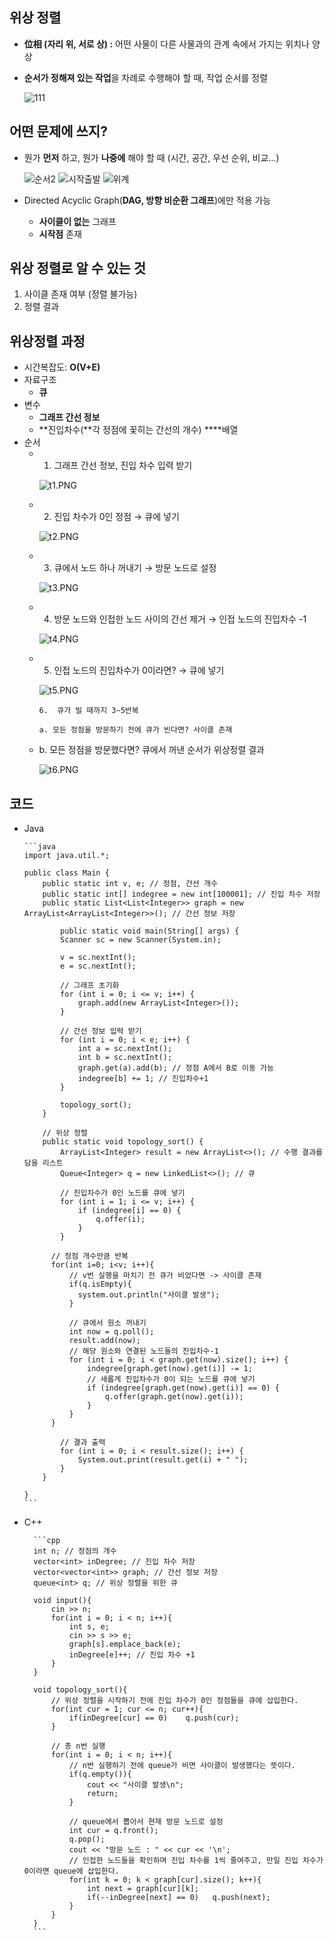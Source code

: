## 위상 정렬

- ****位相 (자리 위, 서로 상) :**** 어떤 사물이 다른 사물과의 관계 속에서 가지는 위치나 양상
- **순서가 정해져 있는 작업**을 차례로 수행해야 할 때, 작업 순서를 정렬
    
    ![111](https://github.com/soberdam/ssafy-10th-algorithm-study/assets/53993041/5b684ba3-8988-49f9-b6ce-457670fe439c)

## 어떤 문제에 쓰지?

- 뭔가 **먼저** 하고, 뭔가 **나중에** 해야 할 때 (시간, 공간, 우선 순위, 비교...)
  
  ![순서2](https://github.com/soberdam/ssafy-10th-algorithm-study/assets/53993041/9447c612-5dab-4cf5-99b5-18477162c55c)
  ![시작출발](https://github.com/soberdam/ssafy-10th-algorithm-study/assets/53993041/122a8fca-bdcf-41d4-ab33-dc5c037842ce)
  ![위계](https://github.com/soberdam/ssafy-10th-algorithm-study/assets/53993041/005d4fdf-335b-4f76-aa92-aa868b898918)
 
- Directed Acyclic Graph(**DAG, 방향 비순환 그래프**)에만 적용 가능
    - **사이클이 없는** 그래프
    - **시작점** 존재
        

## 위상 정렬로 알 수 있는 것

1. 사이클 존재 여부 (정렬 불가능)
2. 정렬 결과


## 위상정렬 과정

- 시간복잡도: **O(V+E)**
- 자료구조
    - **큐**
- 변수
    - **그래프 간선 정보**
    - **진입차수(**각 정점에 꽃히는 간선의 개수) ****배열
- 순서
    - 1.  그래프 간선 정보, 진입 차수 입력 받기
        
        ![t1.PNG](https://prod-files-secure.s3.us-west-2.amazonaws.com/3fb61ab6-7350-4037-a50a-d8a434b46e3a/14add20f-8b85-45af-8555-a902101d4c34/t1.png)
        
    - 2.  진입 차수가 0인 정점 → 큐에 넣기
        
        ![t2.PNG](https://prod-files-secure.s3.us-west-2.amazonaws.com/3fb61ab6-7350-4037-a50a-d8a434b46e3a/163d787e-9ac1-4dbf-af9e-f9f60ceff456/t2.png)
        
    - 3.  큐에서 노드 하나 꺼내기 → 방문 노드로 설정
        
        ![t3.PNG](https://prod-files-secure.s3.us-west-2.amazonaws.com/3fb61ab6-7350-4037-a50a-d8a434b46e3a/a512dbbb-ba7b-44e3-b3a5-08312918ca31/t3.png)
        
    - 4.  방문 노드와 인접한 노드 사이의 간선 제거 → 인접 노드의 진입차수 -1
        
        ![t4.PNG](https://prod-files-secure.s3.us-west-2.amazonaws.com/3fb61ab6-7350-4037-a50a-d8a434b46e3a/8b2997bc-e1a4-494f-acf7-25e65c8917fb/t4.png)
        
    - 5.  인접 노드의 진입차수가 0이라면? → 큐에 넣기
        
        ![t5.PNG](https://prod-files-secure.s3.us-west-2.amazonaws.com/3fb61ab6-7350-4037-a50a-d8a434b46e3a/6144ed4f-ae3c-4cb5-8f51-dc103c636568/t5.png)
        
    
          6.  큐가 빌 때까지 3~5반복
    
          a. 모든 정점을 방문하기 전에 큐가 빈다면? 사이클 존재
    
    - b. 모든 정점을 방문했다면? 큐에서 꺼낸 순서가 위상정렬 결과
        
        ![t6.PNG](https://prod-files-secure.s3.us-west-2.amazonaws.com/3fb61ab6-7350-4037-a50a-d8a434b46e3a/03de18ca-d6de-4352-b586-a3427e4d6643/t6.png)
        
    
       
 ## 코드   
  - Java
        
        ```java
        import java.util.*;
        
        public class Main {
            public static int v, e; // 정점, 간선 개수
            public static int[] indegree = new int[100001]; // 진입 차수 저장
            public static List<List<Integer>> graph = new ArrayList<ArrayList<Integer>>(); // 간선 정보 저장
        
        		public static void main(String[] args) {
                Scanner sc = new Scanner(System.in);
        
                v = sc.nextInt();
                e = sc.nextInt();
        
                // 그래프 초기화
                for (int i = 0; i <= v; i++) {
                    graph.add(new ArrayList<Integer>());
                }
        
                // 간선 정보 입력 받기
                for (int i = 0; i < e; i++) {
                    int a = sc.nextInt();
                    int b = sc.nextInt();
                    graph.get(a).add(b); // 정점 A에서 B로 이동 가능
                    indegree[b] += 1; // 진입차수+1
                }
        
                topology_sort();
            }
        
            // 위상 정렬
            public static void topology_sort() {
                ArrayList<Integer> result = new ArrayList<>(); // 수행 결과를 담을 리스트
                Queue<Integer> q = new LinkedList<>(); // 큐
        
                // 진입차수가 0인 노드를 큐에 넣기
                for (int i = 1; i <= v; i++) {
                    if (indegree[i] == 0) {
                        q.offer(i);
                    }
                }
        
              // 정점 개수만큼 반복
              for(int i=0; i<v; i++){
                  // v번 실행을 마치기 전 큐가 비었다면 -> 사이클 존재
                  if(q.isEmpty){
                    system.out.println("사이클 발생");
                  }
      
                  // 큐에서 원소 꺼내기
                  int now = q.poll();
                  result.add(now);
                  // 해당 원소와 연결된 노드들의 진입차수-1
                  for (int i = 0; i < graph.get(now).size(); i++) {
                      indegree[graph.get(now).get(i)] -= 1;
                      // 새롭게 진입차수가 0이 되는 노드를 큐에 넣기
                      if (indegree[graph.get(now).get(i)] == 0) {
                          q.offer(graph.get(now).get(i));
                      }
                  }
              }
        
                // 결과 출력
                for (int i = 0; i < result.size(); i++) {
                    System.out.print(result.get(i) + " ");
                }
            }
        
        }
        ```
        
- C++
        
        ```cpp
        int n; // 정점의 개수
        vector<int> inDegree; // 진입 차수 저장
        vector<vector<int>> graph; // 간선 정보 저장
        queue<int> q; // 위상 정렬을 위한 큐
        
        void input(){
            cin >> n;
            for(int i = 0; i < n; i++){
                int s, e;
                cin >> s >> e;
                graph[s].emplace_back(e);
                inDegree[e]++; // 진입 차수 +1
            }
        }
        
        void topology_sort(){
            // 위상 정렬을 시작하기 전에 진입 차수가 0인 정점들을 큐에 삽입한다.
            for(int cur = 1; cur <= n; cur++){
                if(inDegree[cur] == 0)    q.push(cur);
            }
            
            // 총 n번 실행
            for(int i = 0; i < n; i++){
                // n번 실행하기 전에 queue가 비면 사이클이 발생했다는 뜻이다.
                if(q.empty()){
                    cout << "사이클 발생\n";
                    return;
                }
                
                // queue에서 뽑아서 현재 방문 노드로 설정
                int cur = q.front();
                q.pop();
                cout << "방문 노드 : " << cur << '\n';
                // 인접한 노드들을 확인하며 진입 차수를 1씩 줄여주고, 만일 진입 차수가 0이라면 queue에 삽입한다.
                for(int k = 0; k < graph[cur].size(); k++){
                    int next = graph[cur][k];
                    if(--inDegree[next] == 0)   q.push(next);
                }
            }
        }
        ```
